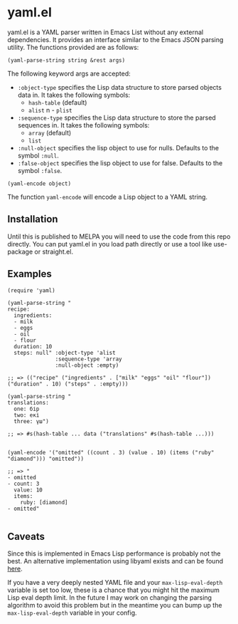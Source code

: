 # yaml.el

yaml.el is a YAML parser written in Emacs List without any external
dependencies.  It provides an interface similar to the Emacs JSON
parsing utility.  The functions provided are as follows:

``` emacs-lisp
(yaml-parse-string string &rest args)
```

The following keyword args are accepted:

- `:object-type` specifies the Lisp data structure to store parsed
  objects data in.  It takes the following symbols:
  - `hash-table` (default)
  - `alist`
n  - `plist`
- `:sequence-type` specifies the Lisp data structure to store the
  parsed sequences in.  It takes the following symbols:
  - `array` (default)
  - `list`
- `:null-object` specifies the lisp object to use for nulls.  Defaults
  to the symbol `:null`.
- `:false-object` specifies the lisp object to use for false.
  Defaults to the symbol `:false`.

```emacs-lisp
(yaml-encode object)
```

The function `yaml-encode` will encode a Lisp object to a YAML string.


## Installation

Until this is published to MELPA you will need to use the code from this repo directly.
You can put yaml.el in you load path directly or use a tool like use-package or straight.el.


## Examples

``` emacs-lisp
(require 'yaml)

(yaml-parse-string "
recipe:
  ingredients:
  - milk
  - eggs
  - oil
  - flour
  duration: 10
  steps: null" :object-type 'alist
               :sequence-type 'array
               :null-object :empty)

;; => (("recipe" ("ingredients" . ["milk" "eggs" "oil" "flour"]) ("duration" . 10) ("steps" . :empty)))

(yaml-parse-string "
translations:
  one: бір
  two: екі
  three: үш")

;; => #s(hash-table ... data ("translations" #s(hash-table ...)))


(yaml-encode '("omitted" ((count . 3) (value . 10) (items ("ruby" "diamond"))) "omitted"))

;; => "
- omitted
- count: 3
  value: 10
  items:
    ruby: [diamond]
- omitted"


```

## Caveats

Since this is implemented in Emacs Lisp performance is probably not the best.  An alternative implementation using libyaml exists and can be found [here](https://github.com/syohex/emacs-libyaml).

If you have a very deeply nested YAML file and your `max-lisp-eval-depth` variable is set too low, these is a chance that you might hit the maximum Lisp eval depth limit.  In the future I may work on changing the parsing algorithm to avoid this problem but in the meantime you can bump up the `max-lisp-eval-depth` variable in your config.
